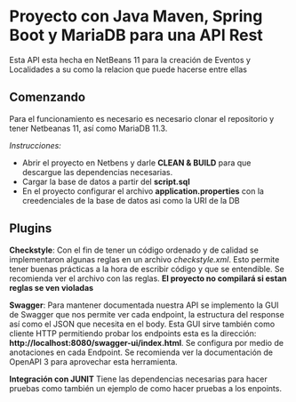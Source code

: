 # Proyecto con Java Maven, Spring Boot y MariaDB para una API Rest

Esta API esta hecha en NetBeans 11 para la creación de Eventos y Localidades a su como la relacion que
puede hacerse entre ellas

## Comenzando
Para el funcionamiento es necesario es necesario clonar el repositorio y tener Netbeanas 11, así como MariaDB 11.3.

_Instrucciones:_ 

* Abrir el proyecto en Netbens y darle **CLEAN & BUILD** para que descargue las dependencias necesarias.
* Cargar la base de datos a partir del **script.sql**
* En el proyecto configurar el archivo **application.properties** con la creedenciales de la base de datos
asi como la URI de la DB

## Plugins

**Checkstyle**: Con el fin de tener un código ordenado y de calidad se implementaron algunas reglas en un archivo
_checkstyle.xml_. Esto permite tener buenas prácticas a la hora de escribir código y que se entendible. Se recomienda
ver el archivo con las reglas. **El proyecto no compilará si estan reglas se ven violadas**

**Swagger**: Para mantener documentada nuestra API se implemento la GUI de Swagger que nos permite ver cada 
endpoint, la estructura del response así como el JSON que necesita en el body. Esta GUI sirve también como cliente HTTP
permitiendo probar los endpoints esta es la dirección: **http://localhost:8080/swagger-ui/index.html**. Se configura por medio de anotaciones en cada Endpoint. Se recomienda ver la 
documentación de OpenAPI 3 para aprovechar esta herramienta.

**Integración con JUNIT**
Tiene las dependencias necesarias para hacer pruebas como también un ejemplo de como hacer pruebas 
a los enpoints.
